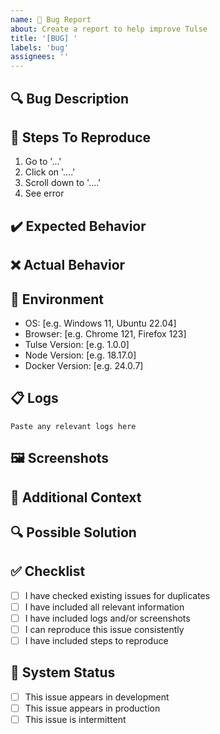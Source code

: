 ```yaml
---
name: 🐛 Bug Report
about: Create a report to help improve Tulse
title: '[BUG] '
labels: 'bug'
assignees: ''
---
```


## 🔍 Bug Description
<!-- A clear and concise description of the bug -->

## 📝 Steps To Reproduce
1. Go to '...'
2. Click on '....'
3. Scroll down to '....'
4. See error

## ✔️ Expected Behavior
<!-- A clear description of what you expected to happen -->

## ❌ Actual Behavior
<!-- What actually happened -->

## 📱 Environment
- OS: [e.g. Windows 11, Ubuntu 22.04]
- Browser: [e.g. Chrome 121, Firefox 123]
- Tulse Version: [e.g. 1.0.0]
- Node Version: [e.g. 18.17.0]
- Docker Version: [e.g. 24.0.7]

## 📋 Logs
```
Paste any relevant logs here
```

## 🖼️ Screenshots
<!-- If applicable, add screenshots to help explain your problem -->

## 💾 Additional Context
<!-- Add any other context about the problem here -->

## 🔍 Possible Solution
<!-- Optional: suggest a fix/reason for the bug -->

## ✅ Checklist
- [ ] I have checked existing issues for duplicates
- [ ] I have included all relevant information
- [ ] I have included logs and/or screenshots
- [ ] I can reproduce this issue consistently
- [ ] I have included steps to reproduce

## 🔄 System Status
- [ ] This issue appears in development
- [ ] This issue appears in production
- [ ] This issue is intermittent